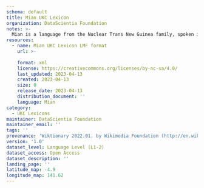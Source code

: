 ```yaml
---
schema: default
title: Mian UKC Lexicon
organization: DataScientia Foundation
notes: >-
  Mian is a language from the Nuclear Trans New Guinea family, spoken in Oceania. The UKC Lexicon of Mian is represented as a lexico-semantic network. It consists of words, word senses, synsets, as well as sense-level and synset-level relationships.
resources:
  - name: Mian UKC Lexicon LMF format
    url: >-
      
    format: xml
    license: https://creativecommons.org/licenses/by-nc-sa/4.0/
    last_updated: 2023-04-13
    created: 2023-04-13
    size: 0
    release_date: 2023-04-13
    distribution_document: ''
    language: Mian
category:
  - UKC Lexicons
maintainer: DataScientia Foundation
maintainer_email: ''
tags: ''
provenance: 'Wiktionary 2022.01. by Wikimedia Foundation (http://en.wiktionary.org); Princeton WordNet 2.1 by Princeton University (https://wordnet.princeton.edu)'
version: '1.0'
dataset_level: Language Level (L1-2)
dataset_access: Open Access
dataset_description: ''
landing_page: ''
latitude_map: -4.9
longitude_map: 141.62
---
```

